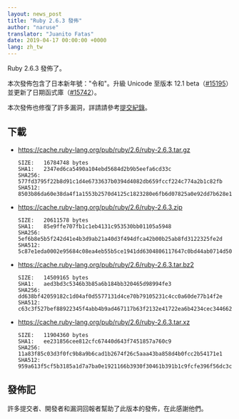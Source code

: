 ```yaml
---
layout: news_post
title: "Ruby 2.6.3 發佈"
author: "naruse"
translator: "Juanito Fatas"
date: 2019-04-17 00:00:00 +0000
lang: zh_tw
---
```


Ruby 2.6.3 發佈了。

本次發佈包含了日本新年號："令和"。升級 Unicode 至版本 12.1 beta（[#15195](https://bugs.ruby-lang.org/issues/15195)）並更新了日期函式庫（[#15742](https://bugs.ruby-lang.org/issues/15742)）。

本次發佈也修復了許多漏洞，詳請請參考[提交紀錄](https://github.com/ruby/ruby/compare/v2_6_2...v2_6_3)。

## 下載

* <https://cache.ruby-lang.org/pub/ruby/2.6/ruby-2.6.3.tar.gz>

      SIZE:   16784748 bytes
      SHA1:   2347ed6ca5490a104ebd5684d2b9b5eefa6cd33c
      SHA256: 577fd3795f22b8d91c1d4e6733637b0394d4082db659fccf224c774a2b1c82fb
      SHA512: 8503b86da60e38da4f1a1553b2570d4125c1823280e6fb6d07825a0e92dd7b628e13147ebde085702cbf5c5eddfe7fa5a2445996bc29164196a53bc917b02112

* <https://cache.ruby-lang.org/pub/ruby/2.6/ruby-2.6.3.zip>

      SIZE:   20611578 bytes
      SHA1:   85e9ffe707fb1c1eb4131c953530bb01105a5948
      SHA256: 5ef6b8e5b5f242d41e4b3d9ab21a40d3f494dfca42b00b25ab8fd3122325fe2d
      SHA512: 5c87e1eda0002e95684c08ea4eb55b5ce1941dd6304806117647c0bd44ab0714d50fe3b24c322a4f5978286a5442ceaa2d141ebe7cfe07198e0a0b876af6c004

* <https://cache.ruby-lang.org/pub/ruby/2.6/ruby-2.6.3.tar.bz2>

      SIZE:   14509165 bytes
      SHA1:   aed3bd3c5346b3b85a6b184bb320465d98994fe3
      SHA256: dd638bf42059182c1d04af0d5577131d4ce70b79105231c4cc0a60de77b14f2e
      SHA512: c63c3f527bef88922345f4abb4b9ad467117b63f2132e41722ea6b4234cec3446626c3338e673065a06d2894feee92472807c284cbe613a442c8fda234ea7f88

* <https://cache.ruby-lang.org/pub/ruby/2.6/ruby-2.6.3.tar.xz>

      SIZE:   11904360 bytes
      SHA1:   ee231856cee812cfc67440d643f7451857a760c9
      SHA256: 11a83f85c03d3f0fc9b8a9b6cad1b2674f26c5aaa43ba858d4b0fcc2b54171e1
      SHA512: 959a613f5cf5b3185a1d7a7ba0e1921166b3930f30461b391b1c9fcfe396f56dc3c736123dfc7b4e72c32a97dc5a1eb1fd7f09bcc3793a3c5526f6644ba421c8

## 發佈記

許多提交者、開發者和漏洞回報者幫助了此版本的發佈，在此感謝他們。
